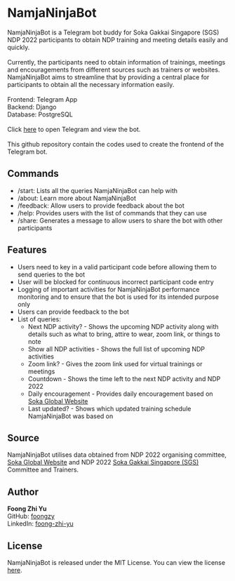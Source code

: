 # NamjaNinjaBot
NamjaNinjaBot is a Telegram bot buddy for Soka Gakkai Singapore (SGS) NDP 2022 participants to obtain NDP training and meeting details easily and quickly.\
 \
Currently, the participants need to obtain information of trainings, meetings and encouragements from different sources such as trainers or websites. NamjaNinjaBot aims to streamline that by providing a central place for participants to obtain all the necessary information easily.\
 \
Frontend: Telegram App\
Backend: Django\
Database: PostgreSQL\
 \
Click [here](https://t.me/NamjaNinjabot) to open Telegram and view the bot.\
 \
This github repository contain the codes used to create the frontend of the Telegram bot.

## Commands

* /start: Lists all the queries NamjaNinjaBot can help with
* /about: Learn more about NamjaNinjaBot
* /feedback: Allow users to provide feedback about the bot
* /help: Provides users with the list of commands that they can use
* /share: Generates a message to allow users to share the bot with other participants

## Features

* Users need to key in a valid participant code before allowing them to send queries to the bot
* User will be blocked for continuous incorrect participant code entry
* Logging of important activities for NamjaNinjaBot performance monitoring and to ensure that the bot is used for its intended purpose only
* Users can provide feedback to the bot
* List of queries:
  * Next NDP activity? - Shows the upcoming NDP activity along with details such as what to bring, attire to wear, zoom link, or things to note
  * Show all NDP activities - Shows the full list of upcoming NDP activities
  * Zoom link? - Gives the zoom link used for virtual trainings or meetings
  * Countdown - Shows the time left to the next NDP activity and NDP 2022
  * Daily encouragement - Provides daily encouragement based on [Soka Global Website](https://www.sokaglobal.org/)
  * Last updated? - Shows which updated training schedule NamjaNinjaBot was based on

## Source

NamjaNinjaBot utilises data obtained from NDP 2022 organising committee, [Soka Global Website](https://www.sokaglobal.org/) and NDP 2022 [Soka Gakkai Singapore (SGS)](https://sokasingapore.org/) Committee and Trainers.

## Author

**Foong Zhi Yu**\
GitHub: [foongzy](https://github.com/foongzy)\
LinkedIn: [foong-zhi-yu](https://www.linkedin.com/in/foong-zhi-yu/)

## License

NamjaNinjaBot is released under the MIT License. You can view the license [here](https://github.com/foongzy/NamjaNinjaBot/blob/master/LICENSE.txt).

